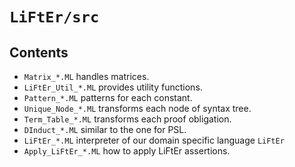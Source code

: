 # `LiFtEr/src`

## Contents
- `Matrix_*.ML`         handles matrices.
- `LiFtEr_Util_*.ML`    provides utility functions.
- `Pattern_*.ML`        patterns for each constant.
- `Unique_Node_*.ML`    transforms each node of syntax tree.
- `Term_Table_*.ML`     transforms each proof obligation.
- `DInduct_*.ML`        similar to the one for PSL.
- `LiFtEr_*.ML`         interpreter of our domain specific language `LiFtEr`
- `Apply_LiFtEr_*.ML`   how to apply LiFtEr assertions.
